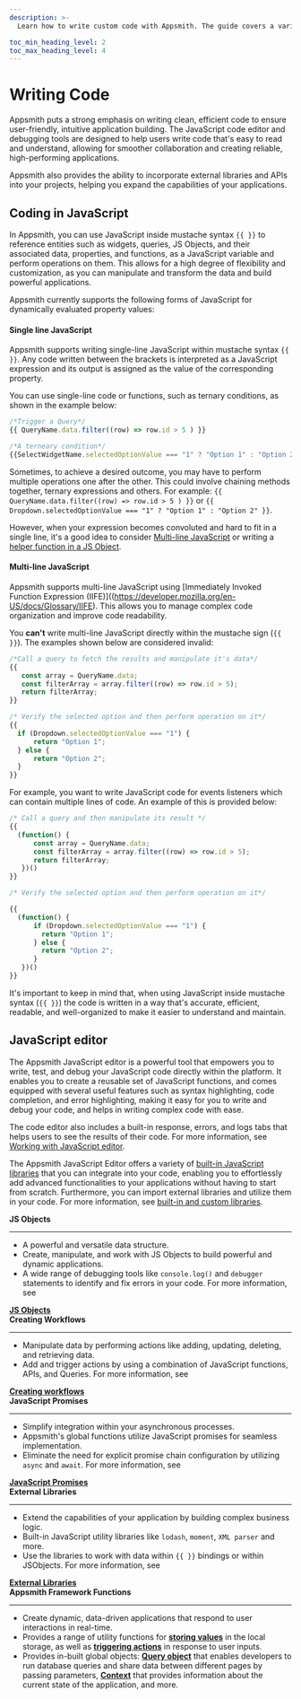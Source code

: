 ```yaml
---
description: >-
  Learn how to write custom code with Appsmith. The guide covers a variety of programming languages, including JavaScript and SQL, and provides examples and best practices to help you get started.

toc_min_heading_level: 2
toc_max_heading_level: 4
---
```


# Writing Code
Appsmith puts a strong emphasis on writing clean, efficient code to ensure user-friendly, intuitive application building. The JavaScript code editor and debugging tools are designed to help users write code that's easy to read and understand, allowing for smoother collaboration and creating reliable, high-performing applications. 

Appsmith also provides the ability to incorporate external libraries and APIs into your projects, helping you expand the capabilities of your applications.

## Coding in JavaScript
In Appsmith, you can use JavaScript inside mustache syntax `{{ }}` to reference entities such as widgets, queries, JS Objects, and their associated data, properties, and functions, as a JavaScript variable and perform operations on them. This allows for a high degree of flexibility and customization, as you can manipulate and transform the data and build powerful applications.

Appsmith currently supports the following forms of JavaScript for dynamically evaluated property values:

#### Single line JavaScript
Appsmith supports writing single-line JavaScript  within mustache syntax `{{ }}`. Any code written between the brackets is interpreted as a JavaScript expression and its output is assigned as the value of the corresponding property.

You can use single-line code or functions, such as ternary conditions, as shown in the example below:

```javascript
/*Trigger a Query*/
{{ QueryName.data.filter((row) => row.id > 5 ) }}

/*A terneary condition*/
{{SelectWidgetName.selectedOptionValue === "1" ? "Option 1" : "Option 2" }} 
```

Sometimes, to achieve a desired outcome, you may have to perform multiple operations one after the other. This could involve chaining methods together, ternary expressions and others. For example: `{{ QueryName.data.filter((row) => row.id > 5 ) }}` or `{{ Dropdown.selectedOptionValue === "1" ? "Option 1" : "Option 2" }}`.  

However, when your expression becomes convoluted and hard to fit in a single line, it's a good idea to consider [Multi-line JavaScript](#multi-line-javascript) or writing a [helper function in a JS Object](/core-concepts/writing-code/javascript-editor-beta#js-object).

#### Multi-line JavaScript
Appsmith supports multi-line JavaScript using [Immediately Invoked Function Expression (IIFE)]((https://developer.mozilla.org/en-US/docs/Glossary/IIFE). This allows you to manage complex code organization and improve code readability. 


You **can't** write multi-line JavaScript directly within the mustache sign (`{{ }}`). The examples shown below are considered invalid:

```javascript
/*Call a query to fetch the results and manipulate it's data*/
{{ 
   const array = QueryName.data;
   const filterArray = array.filter((row) => row.id > 5);
   return filterArray;
}}

/* Verify the selected option and then perform operation on it*/
{{ 
  if (Dropdown.selectedOptionValue === "1") {
      return "Option 1";
  } else {
      return "Option 2";
  }
}}
```

For example, you want to write JavaScript code for events listeners which can contain multiple lines of code. An example of this is provided below:

```javascript
/* Call a query and then manipulate its result */
{{ 
  (function() {
      const array = QueryName.data;
      const filterArray = array.filter((row) => row.id > 5);
      return filterArray;
   })()
}}

/* Verify the selected option and then perform operation on it*/

{{ 
  (function() {
      if (Dropdown.selectedOptionValue === "1") {
        return "Option 1";
      } else {
        return "Option 2";
      }
   })()
}}
```

It's important to keep in mind that, when using JavaScript inside mustache syntax (`{{ }}`) the code is written in a way that's accurate, efficient, readable, and well-organized to make it easier to understand and maintain. 

## JavaScript editor
The Appsmith JavaScript editor is a powerful tool that empowers you to write, test, and debug your JavaScript code directly within the platform. It enables you to create a reusable set of JavaScript functions, and comes equipped with several useful features such as syntax highlighting, code completion, and error highlighting, making it easy for you to write and debug your code, and helps in writing complex code with ease.

<VideoEmbed host="youtube" videoId="tpbY5Jti9d4" title="How to build with JavaScript Editor" caption="How to build with JavaScript Editor" />

The code editor also includes a built-in response, errors, and logs tabs that helps users to see the results of their code. For more information, see [Working with JavaScript editor](core-concepts/writing-code/javascript-editor-beta#working-with-javascript-editor).

The Appsmith JavaScript Editor offers a variety of [built-in JavaScript libraries](/core-concepts/writing-code/ext-libraries#javascript-library-reference) that you can integrate into your code, enabling you to effortlessly add advanced functionalities to your applications without having to start from scratch. Furthermore, you can import external libraries and utilize them in your code. For more information, see [built-in and custom libraries](/core-concepts/writing-code/ext-libraries).


<!-- First row for JS OBjects and Creating workflows -->
<div class="containerGridSampleApp">
    <div class="containerColumnSampleApp columnGrid column-one">
        <div class="containerCol">
        <strong >JS Objects </strong>
        </div> <hr/>
        <div class="containerDescription">

* A powerful and versatile data structure.
* Create, manipulate, and work with JS Objects to build powerful and dynamic applications.
* A wide range of debugging tools like `console.log()` and `debugger` statements to identify and fix errors in your code. For more information, see 
<a href="/core-concepts/writing-code/javascript-editor-beta">
        <strong >JS Objects </strong></a>

</div>
        <div class="containerTutorialLink"></div>
    </div>
    <div class="containerColumnSampleApp columnGrid column-two">
        <div class="containerCol">
           <strong>Creating Workflows</strong>
        </div><hr/>
        <div class="containerDescription">

* Manipulate data by performing actions like adding, updating, deleting, and retrieving data.
* Add and trigger actions by using a combination of JavaScript functions, APIs, and Queries. For more information, see 
<a href="/core-concepts/writing-code/workflows">
        <strong >Creating workflows </strong></a>

</div>
    </div>
</div>

<!-- Second row for External Library and JavaScript Promises -->

<div class="containerGridSampleApp">
    <div class="containerColumnSampleApp columnGrid column-one">
        <div class="containerCol">
        <strong >JavaScript Promises </strong>
        </div> <hr/>
        <div class="containerDescription">

* Simplify integration within your asynchronous processes.
* Appsmith's global functions utilize JavaScript promises for seamless implementation.
* Eliminate the need for explicit promise chain configuration by utilizing `async` and `await`. For more information, see 
<a href="/core-concepts/writing-code/javascript-editor-beta">
        <strong >JavaScript Promises </strong></a>

</div>
        <div class="containerTutorialLink"></div>
    </div>
    <div class="containerColumnSampleApp columnGrid column-two">
        <div class="containerCol">
           <strong>External Libraries</strong>
        </div><hr/>
        <div class="containerDescription">

* Extend the capabilities of your application by building complex business logic.
* Built-in JavaScript utility libraries like `lodash`, `moment`, `XML parser` and more.
* Use the libraries to work with data within `{{ }}` bindings or within JSObjects. For more information, see 
<a href="/core-concepts/writing-code/ext-libraries">
        <strong >External Libraries </strong></a>
        
</div>
    </div>
</div>

<div>
<div class="containerColumnSampleApp columnGrid column-one">
<div class="containerCol">
  <strong >Appsmith Framework Functions</strong>
</div> <hr/>
 <div class="containerDescription">

* Create dynamic, data-driven applications that respond to user interactions in real-time.
* Provides a range of utility functions for **[storing values](/reference/appsmith-framework/widget-actions/store-value)** in the local storage, as well as **[triggering actions](/reference/appsmith-framework/widget-actions)** in response to user inputs.
* Provides in-built global objects: **[Query object](/reference/appsmith-framework/query-object)** that enables developers to run database queries and share data between different pages by passing parameters, **[Context](/reference/appsmith-framework/context-object)** that provides information about the current state of the application, and more.  


 </div>
</div>
</div>
